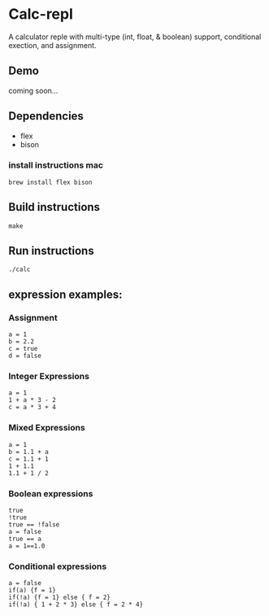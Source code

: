 # Calc-repl
A calculator reple with multi-type (int, float, & boolean) support, conditional exection, and assignment.

## Demo
coming soon...

## Dependencies
- flex
- bison
### install instructions mac
```
brew install flex bison
```
## Build instructions
```
make
```
## Run instructions
```
./calc
```

## expression examples:
### Assignment
```
a = 1
b = 2.2
c = true
d = false
```
### Integer Expressions
```
a = 1
1 + a * 3 - 2
c = a * 3 + 4
```
### Mixed Expressions
```
a = 1
b = 1.1 + a
c = 1.1 + 1
1 + 1.1
1.1 + 1 / 2
```
### Boolean expressions
```
true
!true
true == !false
a = false
true == a
a = 1==1.0
```
### Conditional expressions
```
a = false
if(a) {f = 1}
if(!a) {f = 1} else { f = 2}
if(!a) { 1 + 2 * 3} else { f = 2 * 4}
```